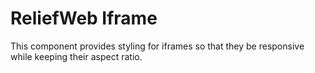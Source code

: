 ReliefWeb Iframe
================

This component provides styling for iframes so that they be responsive while
keeping their aspect ratio.
